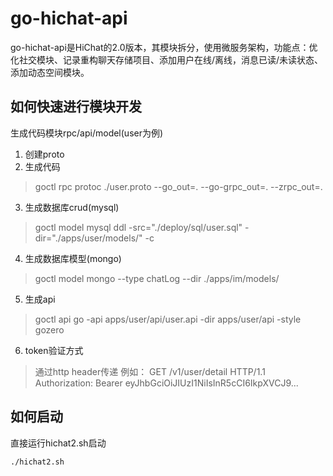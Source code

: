 # go-hichat-api
go-hichat-api是HiChat的2.0版本，其模块拆分，使用微服务架构，功能点：优化社交模块、记录重构聊天存储项目、添加用户在线/离线，消息已读/未读状态、添加动态空间模块。

## 如何快速进行模块开发
生成代码模块rpc/api/model(user为例)

1. 创建proto
2. 生成代码
> goctl rpc protoc ./user.proto --go_out=. --go-grpc_out=. --zrpc_out=.
> 
3. 生成数据库crud(mysql)
> goctl model mysql ddl -src="./deploy/sql/user.sql" -dir="./apps/user/models/" -c

4. 生成数据库模型(mongo)
> goctl model mongo --type chatLog --dir ./apps/im/models/

5. 生成api
> goctl api go -api apps/user/api/user.api -dir apps/user/api -style gozero
6. token验证方式
> 通过http header传递
> 例如：
> GET /v1/user/detail HTTP/1.1
Authorization: Bearer eyJhbGciOiJIUzI1NiIsInR5cCI6IkpXVCJ9...


## 如何启动
直接运行hichat2.sh启动
```shell
./hichat2.sh
```
